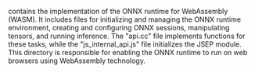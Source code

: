 contains the implementation of the ONNX runtime for WebAssembly (WASM). It includes files for initializing and managing the ONNX runtime environment, creating and configuring ONNX sessions, manipulating tensors, and running inference. The "api.cc" file implements functions for these tasks, while the "js_internal_api.js" file initializes the JSEP module. This directory is responsible for enabling the ONNX runtime to run on web browsers using WebAssembly technology.